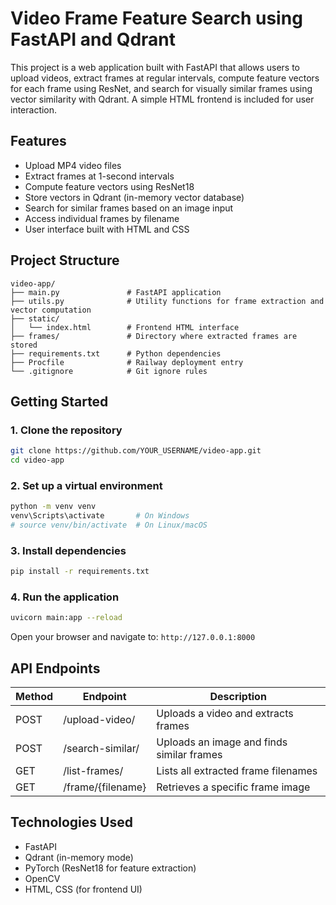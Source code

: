 # Video Frame Feature Search using FastAPI and Qdrant

This project is a web application built with FastAPI that allows users to upload videos, extract frames at regular intervals, compute feature vectors for each frame using ResNet, and search for visually similar frames using vector similarity with Qdrant. A simple HTML frontend is included for user interaction.

## Features

- Upload MP4 video files
- Extract frames at 1-second intervals
- Compute feature vectors using ResNet18
- Store vectors in Qdrant (in-memory vector database)
- Search for similar frames based on an image input
- Access individual frames by filename
- User interface built with HTML and CSS

## Project Structure

```
video-app/
├── main.py               # FastAPI application
├── utils.py              # Utility functions for frame extraction and vector computation
├── static/
│   └── index.html        # Frontend HTML interface
├── frames/               # Directory where extracted frames are stored
├── requirements.txt      # Python dependencies
├── Procfile              # Railway deployment entry
└── .gitignore            # Git ignore rules
```

## Getting Started

### 1. Clone the repository

```bash
git clone https://github.com/YOUR_USERNAME/video-app.git
cd video-app
```

### 2. Set up a virtual environment

```bash
python -m venv venv
venv\Scripts\activate       # On Windows
# source venv/bin/activate  # On Linux/macOS
```

### 3. Install dependencies

```bash
pip install -r requirements.txt
```

### 4. Run the application

```bash
uvicorn main:app --reload
```

Open your browser and navigate to: `http://127.0.0.1:8000`

## API Endpoints

| Method | Endpoint            | Description                             |
|--------|---------------------|-----------------------------------------|
| POST   | /upload-video/      | Uploads a video and extracts frames     |
| POST   | /search-similar/    | Uploads an image and finds similar frames |
| GET    | /list-frames/       | Lists all extracted frame filenames     |
| GET    | /frame/{filename}   | Retrieves a specific frame image        |


## Technologies Used

- FastAPI
- Qdrant (in-memory mode)
- PyTorch (ResNet18 for feature extraction)
- OpenCV
- HTML, CSS (for frontend UI)


